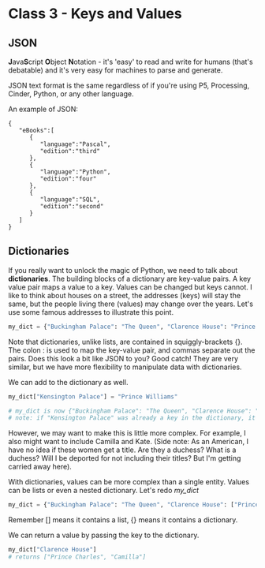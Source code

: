 # Class 3 - Keys and Values

## JSON

**J**ava**S**cript **O**bject **N**otation - it's 'easy' to read and write for humans (that's debatable) and it's very easy for machines to parse and generate.

JSON text format is the same regardless of if you're using P5, Processing, Cinder, Python, or any other language.

An example of JSON: 

```
{
   "eBooks":[
      {
         "language":"Pascal",
         "edition":"third"
      },
      {
         "language":"Python",
         "edition":"four"
      },
      {
         "language":"SQL",
         "edition":"second"
      }
   ]
}
```

## Dictionaries

If you really want to unlock the magic of Python, we need to talk about **dictionaries**. The building blocks of a dictionary are key-value pairs. A key value pair maps a value to a key. Values can be changed but keys cannot. I like to think about houses on a street, the addresses (keys) will stay the same, but the people living there (values) may change over the years. Let's use some famous addresses to illustrate this point.

```python
my_dict = {"Buckingham Palace": "The Queen", "Clarence House": "Prince Charles"}
```

Note that dictionaries, unlike lists, are contained in squiggly-brackets {}. The colon : is used to map the key-value pair, and commas separate out the pairs. Does this look a bit like JSON to you? Good catch! They are very similar, but we have more flexibility to manipulate data with dictionaries. 

We can add to the dictionary as well.

```python
my_dict["Kensington Palace"] = "Prince Williams"

# my_dict is now {"Buckingham Palace": "The Queen", "Clarence House": "Prince Charles", "Kensington Palace": "Prince Williams"}
# note: if "Kensington Palace" was already a key in the dictionary, it would simply update the associated value with "Prince Williams"
```

However, we may want to make this is little more complex. For example, I also might want to include Camilla and Kate. (Side note: As an American, I have no idea if these women get a title. Are they a duchess? What is a duchess? Will I be deported for not including their titles? But I'm getting carried away here). 

With dictionaries, values can be more complex than a single entity. Values can be lists or even a nested dictionary. Let's redo *my_dict*

```python
my_dict = {"Buckingham Palace": "The Queen", "Clarence House": ["Prince Charles", "Camilla"], "Kensington Palace": ["Prince Williams", "Kate"]}
```

Remember [] means it contains a list, {} means it contains a dictionary.

We can return a value by passing the key to the dictionary.

```python
my_dict["Clarence House"]
# returns ["Prince Charles", "Camilla"]
```

